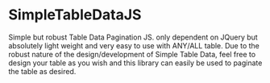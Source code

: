 # SimpleTableDataJS
Simple but robust Table Data Pagination JS. only dependent on JQuery but absolutely light weight and very easy to use with ANY/ALL table. Due to the robust nature of the design/development of Simple Table Data, feel free to design your table as you wish and this library can easily be used to paginate the table as desired.
